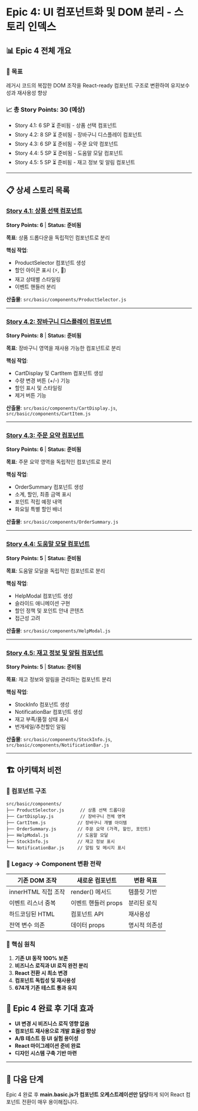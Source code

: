 # Epic 4: UI 컴포넌트화 및 DOM 분리 - 스토리 인덱스

## 📊 Epic 4 전체 개요

### 🎯 목표

레거시 코드의 복잡한 DOM 조작을 React-ready 컴포넌트 구조로 변환하여 유지보수성과 재사용성 향상

### 📈 총 Story Points: 30 (예상)

- Story 4.1: 6 SP ⏳ 준비됨 - 상품 선택 컴포넌트
- Story 4.2: 8 SP ⏳ 준비됨 - 장바구니 디스플레이 컴포넌트
- Story 4.3: 6 SP ⏳ 준비됨 - 주문 요약 컴포넌트
- Story 4.4: 5 SP ⏳ 준비됨 - 도움말 모달 컴포넌트
- Story 4.5: 5 SP ⏳ 준비됨 - 재고 정보 및 알림 컴포넌트

---

## 📋 상세 스토리 목록

### [Story 4.1: 상품 선택 컴포넌트](./story-4.1-product-selector.md)

**Story Points: 6** | **Status: 준비됨**

**목표**: 상품 드롭다운을 독립적인 컴포넌트로 분리

**핵심 작업**:

- ProductSelector 컴포넌트 생성
- 할인 아이콘 표시 (⚡, 💝)
- 재고 상태별 스타일링
- 이벤트 핸들러 분리

**산출물**: `src/basic/components/ProductSelector.js`

---

### [Story 4.2: 장바구니 디스플레이 컴포넌트](./story-4.2-cart-display.md)

**Story Points: 8** | **Status: 준비됨**

**목표**: 장바구니 영역을 재사용 가능한 컴포넌트로 분리

**핵심 작업**:

- CartDisplay 및 CartItem 컴포넌트 생성
- 수량 변경 버튼 (+/-) 기능
- 할인 표시 및 스타일링
- 제거 버튼 기능

**산출물**: `src/basic/components/CartDisplay.js`, `src/basic/components/CartItem.js`

---

### [Story 4.3: 주문 요약 컴포넌트](./story-4.3-order-summary.md)

**Story Points: 6** | **Status: 준비됨**

**목표**: 주문 요약 영역을 독립적인 컴포넌트로 분리

**핵심 작업**:

- OrderSummary 컴포넌트 생성
- 소계, 할인, 최종 금액 표시
- 포인트 적립 예정 내역
- 화요일 특별 할인 배너

**산출물**: `src/basic/components/OrderSummary.js`

---

### [Story 4.4: 도움말 모달 컴포넌트](./story-4.4-help-modal.md)

**Story Points: 5** | **Status: 준비됨**

**목표**: 도움말 모달을 독립적인 컴포넌트로 분리

**핵심 작업**:

- HelpModal 컴포넌트 생성
- 슬라이드 애니메이션 구현
- 할인 정책 및 포인트 안내 콘텐츠
- 접근성 고려

**산출물**: `src/basic/components/HelpModal.js`

---

### [Story 4.5: 재고 정보 및 알림 컴포넌트](./story-4.5-stock-notifications.md)

**Story Points: 5** | **Status: 준비됨**

**목표**: 재고 정보와 알림을 관리하는 컴포넌트 분리

**핵심 작업**:

- StockInfo 컴포넌트 생성
- NotificationBar 컴포넌트 생성
- 재고 부족/품절 상태 표시
- 번개세일/추천할인 알림

**산출물**: `src/basic/components/StockInfo.js`, `src/basic/components/NotificationBar.js`

---

## 🏗️ 아키텍처 비전

### 🎯 컴포넌트 구조

```
src/basic/components/
├── ProductSelector.js      // 상품 선택 드롭다운
├── CartDisplay.js          // 장바구니 전체 영역
├── CartItem.js            // 장바구니 개별 아이템
├── OrderSummary.js        // 주문 요약 (가격, 할인, 포인트)
├── HelpModal.js           // 도움말 모달
├── StockInfo.js           // 재고 정보 표시
└── NotificationBar.js     // 알림 및 메시지 표시
```

### 🔄 Legacy → Component 변환 전략

| **기존 DOM 조작**   | **새로운 컴포넌트** | **변환 목표** |
| ------------------- | ------------------- | ------------- |
| innerHTML 직접 조작 | render() 메서드     | 템플릿 기반   |
| 이벤트 리스너 중복  | 이벤트 핸들러 props | 분리된 로직   |
| 하드코딩된 HTML     | 컴포넌트 API        | 재사용성      |
| 전역 변수 의존      | 데이터 props        | 명시적 의존성 |

### 🎯 핵심 원칙

1. **기존 UI 동작 100% 보존**
2. **비즈니스 로직과 UI 로직 완전 분리**
3. **React 전환 시 최소 변경**
4. **컴포넌트 독립성 및 재사용성**
5. **674개 기존 테스트 통과 유지**

## 🚀 Epic 4 완료 후 기대 효과

- **UI 변경 시 비즈니스 로직 영향 없음**
- **컴포넌트 재사용으로 개발 효율성 향상**
- **A/B 테스트 등 UI 실험 용이성**
- **React 마이그레이션 준비 완료**
- **디자인 시스템 구축 기반 마련**

---

## 📝 다음 단계

Epic 4 완료 후 **main.basic.js가 컴포넌트 오케스트레이션만 담당**하게 되어 React 컴포넌트 전환이 매우 용이해집니다.
